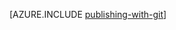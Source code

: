 <properties 
	pageTitle="Implementación continua mediante GIT en el Servicio de aplicaciones de Azure" 
	description="Aprenda a usar Git para publicar una aplicación web de Azure y habilitar la implementación continua desde Bitbucket, CodePlex, Dropbox, GitHub o Mercurial." 
	services="app-service\web" 
	documentationCenter=".net" 
	authors="cephalin" 
	manager="wpickett" 
	editor="mollybos"/>

<tags 
	ms.service="app-service-web" 
	ms.workload="web" 
	ms.tgt_pltfrm="na" 
	ms.devlang="na" 
	ms.topic="article" 
	ms.date="07/02/2015" 
	ms.author="cephalin"/>

[AZURE.INCLUDE [publishing-with-git](../../includes/publishing-with-git.md)]
 

<!---HONumber=August15_HO6-->